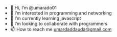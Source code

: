 - 👋 Hi, I’m @umarado01
- 👀 I’m interested in programming and networking 
- 🌱 I’m currently learning javascript 
- 💞️ I’m looking to collaborate with programmers 
- 📫 How to reach me umardaddauda@gmail.com

<!---
umarado01/umarado01 is a ✨ special ✨ repository because its `README.md` (this file) appears on your GitHub profile.
You can click the Preview link to take a look at your changes.
--->
